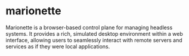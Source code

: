 # marionette
Marionette is a browser-based control plane for managing headless systems. It provides a rich, simulated desktop environment within a web interface, allowing users to seamlessly interact with remote servers and services as if they were local applications.
